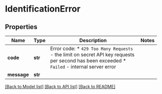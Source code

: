 # IdentificationError

## Properties
Name | Type | Description | Notes
------------ | ------------- | ------------- | -------------
**code** | **str** | Error code:  * `429 Too Many Requests` - the limit on secret API key requests per second has been exceeded  * `Failed` - internal server error  | 
**message** | **str** |  | 

[[Back to Model list]](../README.md#documentation-for-models) [[Back to API list]](../README.md#documentation-for-api-endpoints) [[Back to README]](../README.md)

